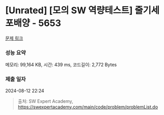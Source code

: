 # [Unrated] [모의 SW 역량테스트] 줄기세포배양 - 5653 

[문제 링크](https://swexpertacademy.com/main/code/problem/problemDetail.do?contestProbId=AWXRJ8EKe48DFAUo) 

### 성능 요약

메모리: 99,164 KB, 시간: 439 ms, 코드길이: 2,772 Bytes

### 제출 일자

2024-08-12 22:24



> 출처: SW Expert Academy, https://swexpertacademy.com/main/code/problem/problemList.do